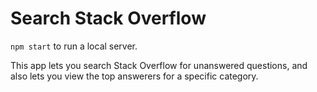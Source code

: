 # Search Stack Overflow

`npm start` to run a local server.

This app lets you search Stack Overflow for unanswered questions, and also lets you view the top answerers for a specific category.
